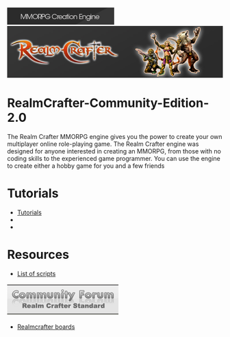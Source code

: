![Screenshot](header_mmorpg.gif)
![Screenshot](header_bg.jpg)


# RealmCrafter-Community-Edition-2.0
The Realm Crafter MMORPG engine gives you the power to create your own multiplayer online role-playing game. The Realm Crafter engine was designed for anyone interested in creating an MMORPG, from those with no coding skills to the experienced game programmer. You can use the engine to create either a hobby game for you and a few friends

# Tutorials

* [Tutorials](https://www.indiedb.com/engines/rcce2/tutorials)
* 
* 

# Resources

* [List of scripts](http://realmcrafter.boards.net/thread/22/list-scripts?page=1&scrollTo=40)



![Screenshot](logo.gif)

* [Realmcrafter boards](http://realmcrafter.boards.net/)
